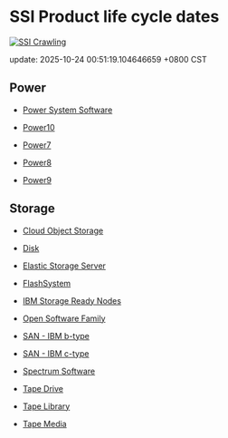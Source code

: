 # SSI Product life cycle dates

[![SSI Crawling](https://github.com/cage1016/ssi-life-cycle-dates/actions/workflows/crawling.yml/badge.svg)](https://github.com/cage1016/ssi-life-cycle-dates/actions/workflows/crawling.yml)

update: 2025-10-24 00:51:19.104646659 +0800 CST




## Power



- [Power System Software](power-system-software/index.md)


- [Power10](power10/index.md)


- [Power7](power7/index.md)


- [Power8](power8/index.md)


- [Power9](power9/index.md)





## Storage



- [Cloud Object Storage](cloud-object-storage/index.md)


- [Disk](disk/index.md)


- [Elastic Storage Server](elastic-storage-server/index.md)


- [FlashSystem](flash-system/index.md)


- [IBM Storage Ready Nodes](ibm-storage-ready-nodes/index.md)


- [Open Software Family](open-software-family/index.md)


- [SAN - IBM b-type](san-ibm-b-type/index.md)


- [SAN - IBM c-type](san-ibm-c-type/index.md)


- [Spectrum Software](spectrum-software/index.md)


- [Tape Drive](tape-drive/index.md)


- [Tape Library](tape-library/index.md)


- [Tape Media](tape-media/index.md)


